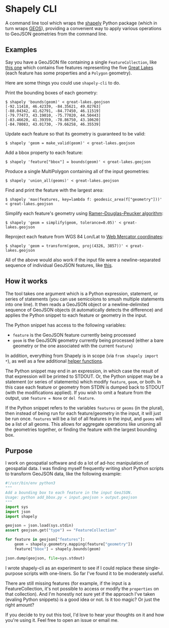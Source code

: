 # Shapely CLI

A command line tool which wraps the [shapely] Python package (which in turn wraps [GEOS]), providing a convenient way to apply various operations to GeoJSON geometries from the command line.

## Examples

Say you have a GeoJSON file containing a single `FeatureCollection`, like [this one](./tests/great-lakes.geojson) which contains five features representing the five [Great Lakes](https://en.wikipedia.org/wiki/Great_Lakes) (each feature has some properties and a `Polygon` geometry).

Here are some things you could use `shapely-cli` to do.

Print the bounding boxes of each geometry:
```
$ shapely 'bounds(geom)' < great-lakes.geojson
[-92.11418, 46.42339, -84.35621, 49.02763]
[-88.04342, 41.62791, -84.77450, 46.11519]
[-79.77473, 43.19010, -75.77020, 44.50443]
[-83.46620, 41.39359, -78.86750, 43.10620]
[-84.78083, 43.01730, -79.66258, 46.35539]
```

Update each feature so that its geometry is guaranteed to be valid:
```
$ shapely 'geom = make_valid(geom)' < great-lakes.geojson
```

Add a bbox property to each feature:
```
$ shapely 'feature["bbox"] = bounds(geom)' < great-lakes.geojson
```

Produce a single MultiPolygon containing all of the input geometries:
```
$ shapely 'union_all(geoms)' < great-lakes.geojson
```

Find and print the feature with the largest area:
```
$ shapely 'max(features, key=lambda f: geodesic_area(f["geometry"]))' < great-lakes.geojson
```

Simplify each feature's geometry using [Ramer–Douglas–Peucker algorithm](https://en.wikipedia.org/wiki/Ramer–Douglas–Peucker_algorithm):
```
$ shapely 'geom = simplify(geom, tolerance=0.05)' < great-lakes.geojson
```

Reproject each feature from WGS 84 Lon/Lat to [Web Mercator coordinates](https://epsg.io/3857):
```
$ shapely 'geom = transform(geom, proj(4326, 3857))' < great-lakes.geojson
```

All of the above would also work if the input file were a newline-separated sequence of individual GeoJSON features, like [this](./tests/great-lakes.ndjson).

## How it works

The tool takes one argument which is a Python expression, statement, or series of statements (you can use semicolons to smush multiple statements into one line). It then reads a GeoJSON object or a newline-delimited sequence of GeoJSON objects (it automatically detects the difference) and applies the Python snippet to each feature or geometry in the input.

The Python snippet has access to the following variables:
- `feature` is the GeoJSON feature currently being processed
- `geom` is the GeoJSON geometry currently being processed (either a bare geometry or the one associated with the current `feature`)

In addition, everything from Shapely is in scope (via `from shapely import *`), as well as a few additional [helper functions](./src/shapelycli/helpers.py).

The Python snippet may end in an expression, in which case the result of that expression will be printed to STDOUT. Or, the Python snippet may be a statement (or series of statements) which modify `feature`, `geom`, or both. In this case each feature or geometry from STDIN is dumped back to STDOUT (with the modifications applied). If you wish to omit a feature from the output, use `feature = None` or `del feature`.

If the Python snippet refers to the variables `features` or `geoms` (in the plural), then instead of being run for each feature/geometry in the input, it will just be run once. `features` will be a list of all features in the input, and `geoms` will be a list of all geoms. This allows for aggregate operations like unioning all the geometries together, or finding the feature with the largest bounding box.

## Purpose

I work on geospatial software and do a lot of ad-hoc manipulation of geospatial data. I was finding myself frequently writing short Python scripts to transform GeoJSON data, like the following example:

```python
#!/usr/bin/env python3
"""
Add a bounding box to each feature in the input GeoJSON.
Usage: python add_bbox.py < input.geojson > output.geojson
"""
import sys
import json
import shapely

geojson = json.load(sys.stdin)
assert geojson.get("type") == "FeatureCollection"

for feature in geojson["features"]:
    geom = shapely.geometry.mapping(feature["geometry"])
    feature["bbox"] = shapely.bounds(geom)

json.dump(geojson, file=sys.stdout)
```

I wrote shapely-cli as an experiment to see if I could replace these single-purpose scripts with one-liners. So far I've found it to be moderately useful.

There are still missing features (for example, if the input is a FeatureCollection, it's not possible to access or modify the `properties` on that collection). And I'm honestly not sure yet if the approach I've taken (evaling Python snippets) is a good idea or not. Is it too magic? Or just the right amount?

If you decide to try out this tool, I'd love to hear your thoughts on it and how you're using it. Feel free to open an issue or email me.

[shapely]: https://shapely.readthedocs.io/en/stable/manual.html
[GEOS]: https://libgeos.org/
